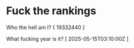 # Fuck the rankings

Who the hell am I?
{ 19332440 }

What fucking year is it?
[ 2025-05-15T03:10:00Z ]
